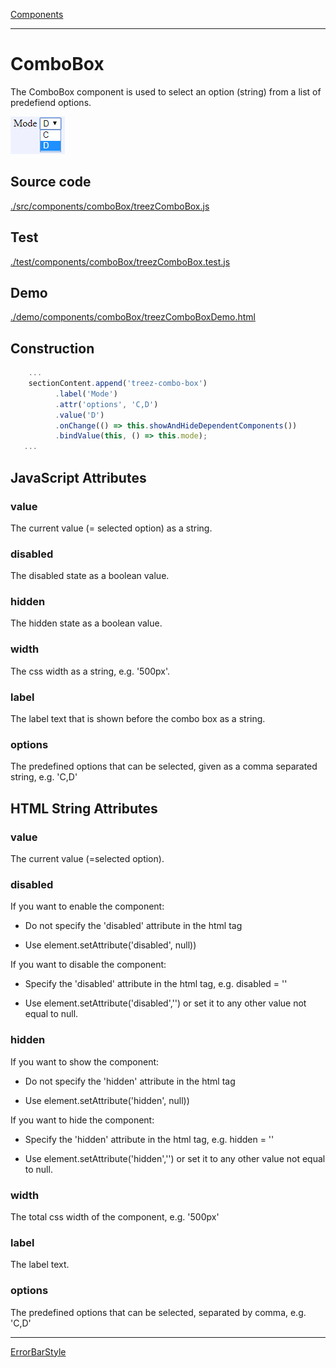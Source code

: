 [Components](../components.md)

----

# ComboBox
		
The ComboBox component is used to select an option (string) from a list of predefiend options. 
	
![](../../images/treez_combo_box.png)
		
## Source code

[./src/components/comboBox/treezComboBox.js](../../../src/components/comboBox/treezComboBox.js)

## Test

[./test/components/comboBox/treezComboBox.test.js](../../../test/components/comboBox/treezComboBox.test.js)

## Demo

[./demo/components/comboBox/treezComboBoxDemo.html](../../../demo/components/comboBox/treezComboBoxDemo.html)

## Construction

```javascript
    ...
    sectionContent.append('treez-combo-box')
		  .label('Mode')
		  .attr('options', 'C,D')
		  .value('D')
		  .onChange(() => this.showAndHideDependentComponents())
		  .bindValue(this, () => this.mode);	
   ...
```

## JavaScript Attributes

### value

The current value (= selected option) as a string. 

### disabled

The disabled state as a boolean value. 

### hidden

The hidden state as a boolean value.

### width

The css width as a string, e.g. '500px'.

### label

The label text that is shown before the combo box as a string. 

### options

The predefined options that can be selected, given as a comma separated string, e.g. 'C,D'

## HTML String Attributes

### value

The current value (=selected option). 

### disabled

If you want to enable the component:

* Do not specify the 'disabled' attribute in the html tag

* Use element.setAttribute('disabled', null)) 

If you want to disable the component:

* Specify the 'disabled' attribute in the html tag, e.g. disabled = ''

* Use element.setAttribute('disabled','') or set it to any other value not equal to null. 

### hidden

If you want to show the component:

* Do not specify the 'hidden' attribute in the html tag

* Use element.setAttribute('hidden', null)) 

If you want to hide the component:

* Specify the 'hidden' attribute in the html tag, e.g. hidden = ''

* Use element.setAttribute('hidden','') or set it to any other value not equal to null. 

### width

The total css width of the component, e.g. '500px'

### label

The label text.

### options

The predefined options that can be selected, separated by comma, e.g. 'C,D'



----

[ErrorBarStyle](../errorBarStyle/errorBarStyle.md)
